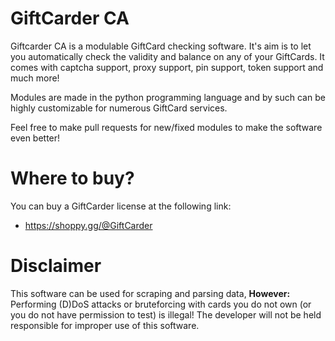 # GiftCarder CA
Giftcarder CA is a modulable GiftCard checking software.
It's aim is to let you automatically check the validity and balance on any of your GiftCards.
It comes with captcha support, proxy support, pin support, token support and much more!

Modules are made in the python programming language and by such can be highly customizable for numerous GiftCard services.

Feel free to make pull requests for new/fixed modules to make the software even better!

# Where to buy?
You can buy a GiftCarder license at the following link:
- https://shoppy.gg/@GiftCarder

# Disclaimer
This software can be used for scraping and parsing data, **However:** Performing (D)DoS attacks or bruteforcing with cards you do not own (or you do not have permission to test) is illegal! The developer will not be held responsible for improper use of this software.
